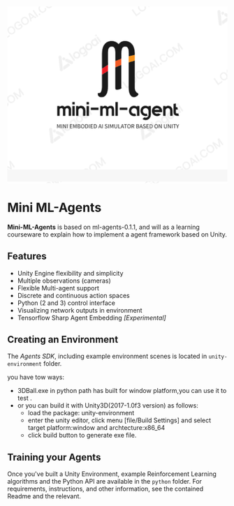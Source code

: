 <img src="images/mini-ml-agent.png" align="middle" width="3000"/>

# Mini ML-Agents

**Mini-ML-Agents** is based on ml-agents-0.1.1, and will as a learning courseware to explain how to implement a agent framework based on Unity.



## Features
* Unity Engine flexibility and simplicity
* Multiple observations (cameras)
* Flexible Multi-agent support
* Discrete and continuous action spaces
* Python (2 and 3) control interface
* Visualizing network outputs in environment
* Tensorflow Sharp Agent Embedding _[Experimental]_

## Creating an Environment

The _Agents SDK_, including example environment scenes is located in
`unity-environment` folder. 

you have tow ways:

- 3DBall.exe in python path has built for window platform,you can use it to test .
- or you can build it with Unity3D(2017-1.0f3 version) as follows:
  - load the package: unity-environment
  - enter the unity editor, click menu [file/Build Settings] and select target platform:window and archtecture:x86_64 
  - click build button to generate exe file.
  

## Training your Agents

Once you've built a Unity Environment, example Reinforcement Learning
algorithms and the Python API are available in the `python`
folder. For requirements, instructions, and other information, see the
contained Readme and the relevant.
